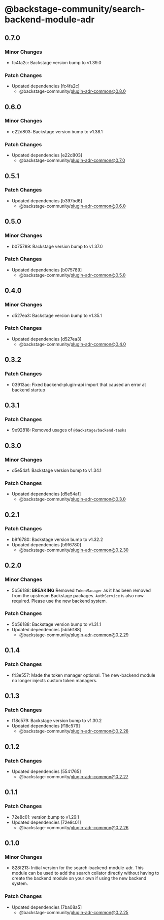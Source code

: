 # @backstage-community/search-backend-module-adr

## 0.7.0

### Minor Changes

- fc4fa2c: Backstage version bump to v1.39.0

### Patch Changes

- Updated dependencies [fc4fa2c]
  - @backstage-community/plugin-adr-common@0.8.0

## 0.6.0

### Minor Changes

- e22d803: Backstage version bump to v1.38.1

### Patch Changes

- Updated dependencies [e22d803]
  - @backstage-community/plugin-adr-common@0.7.0

## 0.5.1

### Patch Changes

- Updated dependencies [b397bd6]
  - @backstage-community/plugin-adr-common@0.6.0

## 0.5.0

### Minor Changes

- b075789: Backstage version bump to v1.37.0

### Patch Changes

- Updated dependencies [b075789]
  - @backstage-community/plugin-adr-common@0.5.0

## 0.4.0

### Minor Changes

- d527ea3: Backstage version bump to v1.35.1

### Patch Changes

- Updated dependencies [d527ea3]
  - @backstage-community/plugin-adr-common@0.4.0

## 0.3.2

### Patch Changes

- 03913ac: Fixed backend-plugin-api import that caused an error at backend startup

## 0.3.1

### Patch Changes

- 9e92818: Removed usages of `@backstage/backend-tasks`

## 0.3.0

### Minor Changes

- d5e54af: Backstage version bump to v1.34.1

### Patch Changes

- Updated dependencies [d5e54af]
  - @backstage-community/plugin-adr-common@0.3.0

## 0.2.1

### Patch Changes

- b9f6780: Backstage version bump to v1.32.2
- Updated dependencies [b9f6780]
  - @backstage-community/plugin-adr-common@0.2.30

## 0.2.0

### Minor Changes

- 5b56188: **BREAKING** Removed `TokenManager` as it has been removed from the upstream Backstage packages. `AuthService` is also now required. Please use the new backend system.

### Patch Changes

- 5b56188: Backstage version bump to v1.31.1
- Updated dependencies [5b56188]
  - @backstage-community/plugin-adr-common@0.2.29

## 0.1.4

### Patch Changes

- f43e557: Made the token manager optional. The new-backend module no longer injects custom token managers.

## 0.1.3

### Patch Changes

- f18c579: Backstage version bump to v1.30.2
- Updated dependencies [f18c579]
  - @backstage-community/plugin-adr-common@0.2.28

## 0.1.2

### Patch Changes

- Updated dependencies [5541765]
  - @backstage-community/plugin-adr-common@0.2.27

## 0.1.1

### Patch Changes

- 72e8c01: version:bump to v1.29.1
- Updated dependencies [72e8c01]
  - @backstage-community/plugin-adr-common@0.2.26

## 0.1.0

### Minor Changes

- 828f213: Initial version for the search-backend-module-adr. This module can be used to
  add the search collator directly without having to create the backend module
  on your own if using the new backend system.

### Patch Changes

- Updated dependencies [7ba08a5]
  - @backstage-community/plugin-adr-common@0.2.25
